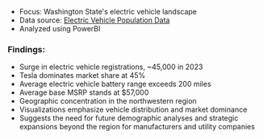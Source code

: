 - Focus: Washington State's electric vehicle landscape
- Data source: [Electric Vehicle Population Data](https://catalog.data.gov/dataset/electric-vehicle-population-data)
- Analyzed using PowerBI
### Findings:
  - Surge in electric vehicle registrations, ~45,000 in 2023
  - Tesla dominates market share at 45%
  - Average electric vehicle battery range exceeds 200 miles
  - Average base MSRP stands at $57,000
- Geographic concentration in the northwestern region
- Visualizations emphasize vehicle distribution and market dominance
- Suggests the need for future demographic analyses and strategic expansions beyond the region for manufacturers and utility companies
